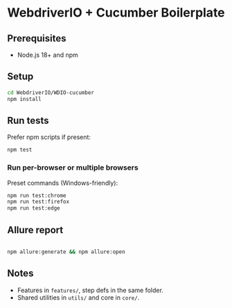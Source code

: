 # WebdriverIO + Cucumber Boilerplate

## Prerequisites
- Node.js 18+ and npm

## Setup
```bash
cd WebdriverIO/WDIO-cucumber
npm install
```

## Run tests
Prefer npm scripts if present:
```bash
npm test
```

### Run per-browser or multiple browsers

Preset commands (Windows-friendly):
```bash
npm run test:chrome
npm run test:firefox
npm run test:edge
```


## Allure report

```bash

npm allure:generate && npm allure:open
```

## Notes
- Features in `features/`, step defs in the same folder.
- Shared utilities in `utils/` and core in `core/`.
